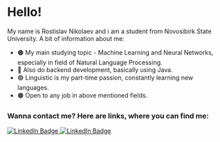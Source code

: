 <!-- ![Header](https://github.com/peachblacky/peachblacky/blob/main/gh-bg.png "Header") -->
# Hello!
My name is Rostislav Nikolaev and i am a student from Novosibirk State University. A bit of information about me:
- 🟠 My main studying topic - Machine Learning and Neural Networks, especially in field of Natural Language Processing.
- 🔵 Also do backend development, basically using Java.
- 🟣 Linguistic is my part-time passion, constantly learning new languages.
- 🟤 Open to any job in above mentioned fields.

### Wanna contact me? Here are links, where you can find me:

<div id="badges">
  <a href="https://t.me/LIL_CHICHostick">
    <img src="https://img.shields.io/badge/Telegram-blue?style=for-the-badge&logo=telegram&logoColor=white" alt="LinkedIn Badge"/>
  </a>
  <a href="https://vk.com/peach_black">
    <img src="https://img.shields.io/badge/VK-blue?style=for-the-badge&logo=VK&logoColor=white" alt="LinkedIn Badge"/>
  </a>
